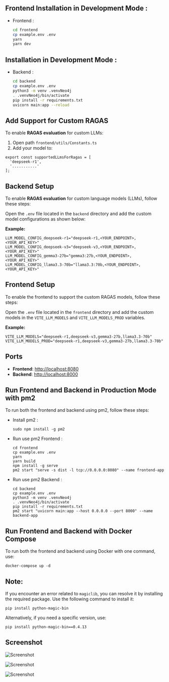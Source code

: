 ## Frontend Installation in Development Mode :
- Frontend :
  ```bash
  cd frontend
  cp example.env .env
  yarn
  yarn dev
  ```
## Installation in Development Mode :
- Backend :
  ```bash
  cd backend
  cp example.env .env
  python3 -m venv .venvNeo4j
  . .venvNeo4j/bin/activate
  pip install -r requirements.txt
  uvicorn main:app --reload
  ```
## Add Support for Custom RAGAS

To enable **RAGAS evaluation** for custom LLMs:

1. Open path `frontend/utils/Constants.ts`
2. Add your model to:

```
export const supportedLLmsForRagas = [
  'deepseek-r1',
  '...........'
];
```

## Backend Setup

To enable **RAGAS evaluation** for custom language models (LLMs), follow these steps:

Open the `.env` file located in the `backend` directory and add the custom model configurations as shown below:

**Example:**
```
LLM_MODEL_CONFIG_deepseek-r1="deepseek-r1,<YOUR_ENDPOINT>,<YOUR_API_KEY>"
LLM_MODEL_CONFIG_deepseek-v3="deepseek-v3,<YOUR_ENDPOINT>,<YOUR_API_KEY>"
LLM_MODEL_CONFIG_gemma3-27b="gemma3:27b,<YOUR_ENDPOINT>,<YOUR_API_KEY>"
LLM_MODEL_CONFIG_llama3.3-70b="llama3.3:70b,<YOUR_ENDPOINT>,<YOUR_API_KEY>"
```

## Frontend Setup

To enable the frontend to support the custom RAGAS models, follow these steps:

Open the `.env` file located in the `frontend` directory and add the custom models in the `VITE_LLM_MODELS` and `VITE_LLM_MODELS_PROD` variables.

**Example:**
```
VITE_LLM_MODELS="deepseek-r1,deepseek-v3,gemma3-27b,llama3.3-70b"
VITE_LLM_MODELS_PROD="deepseek-r1,deepseek-v3,gemma3-27b,llama3.3-70b"
```

## Ports

- **Frontend**: [http://localhost:8080](http://localhost:8080)
- **Backend**: [http://localhost:8000](http://localhost:8000)

## Run Frontend and Backend in Production Mode with pm2

To run both the frontend and backend using pm2, follow these steps:

- Install pm2 :
  ```
  sudo npm install -g pm2
  ```
- Run use pm2 Frontend  :
   ```
  cd frontend
  cp example.env .env
  yarn
  yarn build
  npm install -g serve
  pm2 start "serve -s dist -l tcp://0.0.0.0:8080" --name frontend-app
  ```
- Run use pm2 Backend  :
   ```
  cd backend
  cp example.env .env
  python3 -m venv .venvNeo4j
  . .venvNeo4j/bin/activate
  pip install -r requirements.txt
  pm2 start "uvicorn main:app --host 0.0.0.0 --port 8000" --name backend-app
  ```
## Run Frontend and Backend with Docker Compose

To run both the frontend and backend using Docker with one command, use:
```
docker-compose up -d

```

## Note:
If you encounter an error related to `magiclib`, you can resolve it by installing the required package. Use the following command to install it:

```
pip install python-magic-bin
```
Alternatively, if you need a specific version, use:
```
pip install python-magic-bin==0.4.13
```
## Screenshot

![Screenshot](https://i.ibb.co.com/SwSqrHvr/Screenshot-2025-03-27-001604.png)

![Screenshot](https://i.ibb.co.com/4wNK7gVm/Screenshot-2025-03-27-001501.png)

![Screenshot](https://i.ibb.co.com/ccSgbw7M/Screenshot-2025-03-27-001932.png)
